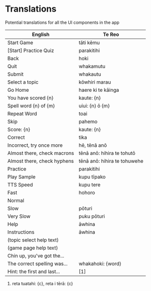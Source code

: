 # Translations

Potential translations for all the UI components in the app

| English                     | Te Reo                       |
| --------------------------- | ---------------------------- |
| Start Game                  | tāti kēmu                    |
| [Start] Practice Quiz       | parakitihi                   |
| Back                        | hoki                         |
| Quit                        | whakamutu                    |
| Submit                      | whakautu                     |
| Select a topic              | kōwhiri marau                |
| Go Home                     | haere ki te kāinga           |
| You have scored {n}         | kaute: {n}                   |
| Spell word {n} of {m}       | uiui: {n} ō {m}              |
| Repeat Word                 | toai                         |
| Skip                        | pahemo                       |
| Score: {n}                  | kaute: {n}                   |
| Correct                     | tika                         |
| Incorrect, try once more    | hē, tēnā anō                 |
| Almost there, check macrons | tēnā anō: hihira te tohutō   |
| Almost there, check hyphens | tēnā anō: hihira te tohuwehe |
| Practice                    | parakitihi                   |
| Play Sample                 | kupu tīpako                  |
| TTS Speed                   | kupu tere                    |
| Fast                        | hohoro                       |
| Normal                      |                              |
| Slow                        | pōturi                       |
| Very Slow                   | puku pōturi                  |
| Help                        | āwhina                       |
| Instructions                | āwhina                       |
| (topic select help text)    |                              |
| (game page help text)       |                              |
| Chin up, you've got the...  |                              |
| The correct spelling was... | whakahoki: {word}            |
| Hint: the first and last... | [1]                          |

1. reta tuatahi: {c}, reta i tērā: {c}
